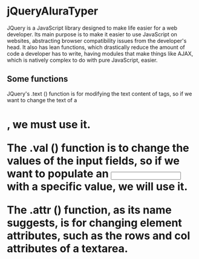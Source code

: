 # jQueryAluraTyper

<p>
JQuery is a JavaScript library designed to make life easier for a web developer. Its main purpose is to make it easier to use JavaScript on websites, abstracting browser compatibility issues from the developer's head. It also has lean functions, which drastically reduce the amount of code a developer has to write, having modules that make things like AJAX, which is natively complex to do with pure JavaScript, easier.</p>

<h2>Some functions</h2>
<p>JQuery's .text () function is for modifying the text content of tags, so if we want to change the text of a <h1>, we must use it.

The .val () function is to change the values ​​of the input fields, so if we want to populate an <input type = "text"> with a specific value, we will use it.

The .attr () function, as its name suggests, is for changing element attributes, such as the rows and col attributes of a textarea.</p>

